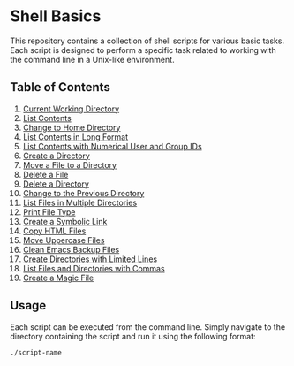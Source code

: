 # Shell Basics

This repository contains a collection of shell scripts for various basic tasks. Each script is designed to perform a specific task related to working with the command line in a Unix-like environment.

## Table of Contents

1. [Current Working Directory](#current-working-directory)
2. [List Contents](#list-contents)
3. [Change to Home Directory](#change-to-home-directory)
4. [List Contents in Long Format](#list-contents-in-long-format)
5. [List Contents with Numerical User and Group IDs](#list-contents-with-numerical-user-and-group-ids)
6. [Create a Directory](#create-a-directory)
7. [Move a File to a Directory](#move-a-file-to-a-directory)
8. [Delete a File](#delete-a-file)
9. [Delete a Directory](#delete-a-directory)
10. [Change to the Previous Directory](#change-to-the-previous-directory)
11. [List Files in Multiple Directories](#list-files-in-multiple-directories)
12. [Print File Type](#print-file-type)
13. [Create a Symbolic Link](#create-a-symbolic-link)
14. [Copy HTML Files](#copy-html-files)
15. [Move Uppercase Files](#move-uppercase-files)
16. [Clean Emacs Backup Files](#clean-emacs-backup-files)
17. [Create Directories with Limited Lines](#create-directories-with-limited-lines)
18. [List Files and Directories with Commas](#list-files-and-directories-with-commas)
19. [Create a Magic File](#create-a-magic-file)

## Usage

Each script can be executed from the command line. Simply navigate to the directory containing the script and run it using the following format:

```bash
./script-name

